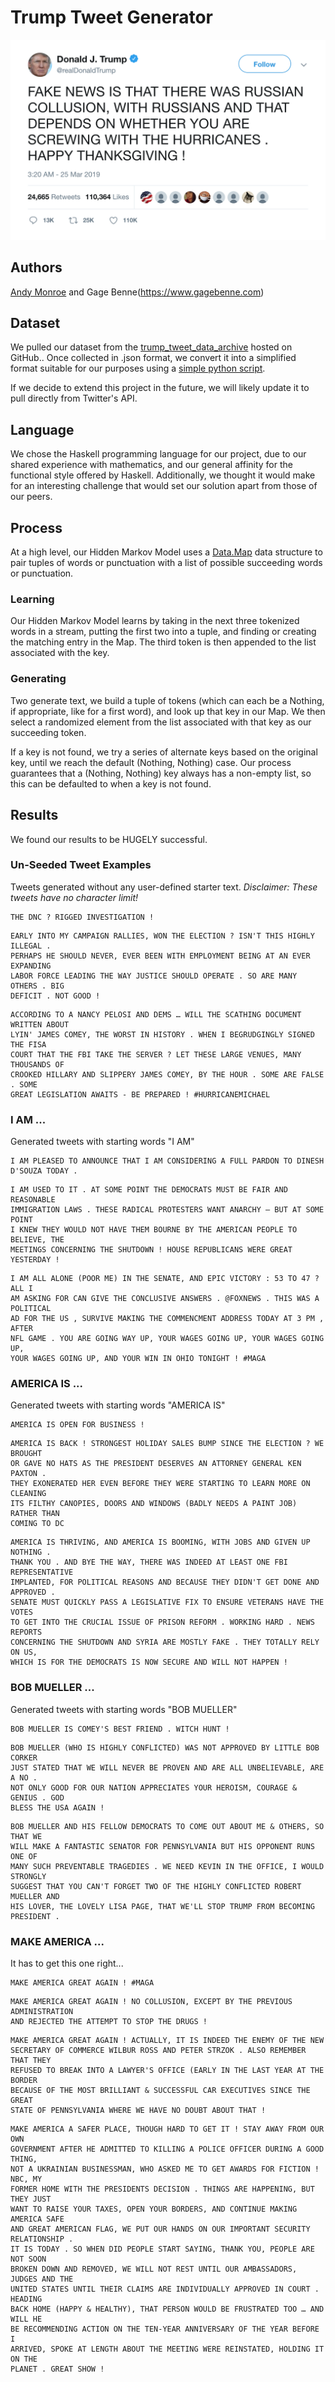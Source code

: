 # Trump Tweet Generator

![Generated Trump Tweet](/tweet.png "Generated Trump Tweet")

## Authors
[Andy Monroe](https://www.andymonroe.dev) and Gage Benne(https://www.gagebenne.com)

## Dataset
We pulled our dataset from the [trump_tweet_data_archive](https://github.com/bpb27/trump_tweet_data_archive) hosted on GitHub..  Once collected in .json format, we convert it into a simplified format suitable for our purposes using a [simple python script](trump_tweets/cleaner.py).

If we decide to extend this project in the future, we will likely update it to pull directly from Twitter's API.

## Language
We chose the Haskell programming language for our project, due to our shared experience with mathematics, and our general affinity for the functional style offered by Haskell.  Additionally, we thought it would make for an interesting challenge that would set our solution apart from those of our peers.

## Process
At a high level, our Hidden Markov Model uses a [Data.Map](https://hackage.haskell.org/package/containers-0.6.0.1/docs/Data-Map.html) data structure to pair tuples of words or punctuation with a list of possible succeeding words or punctuation.

### Learning
Our Hidden Markov Model learns by taking in the next three tokenized words in a stream, putting the first two into a tuple, and finding or creating the matching entry in the Map. The third token is then appended to the list associated with the key.

### Generating
Two generate text, we build a tuple of tokens (which can each be a Nothing, if appropriate, like for a first word), and look up that key in our Map.  We then select a randomized element from the list associated with that key as our succeeding token.

If a key is not found, we try a series of alternate keys based on the original key, until we reach the default (Nothing, Nothing) case.  Our process guarantees that a (Nothing, Nothing) key always has a non-empty list, so this can be defaulted to when a key is not found.

## Results
We found our results to be HUGELY successful.

### Un-Seeded Tweet Examples
Tweets generated without any user-defined starter text. *Disclaimer: These tweets have no character limit!*
```
THE DNC ? RIGGED INVESTIGATION !
```
```
EARLY INTO MY CAMPAIGN RALLIES, WON THE ELECTION ? ISN'T THIS HIGHLY ILLEGAL .
PERHAPS HE SHOULD NEVER, EVER BEEN WITH EMPLOYMENT BEING AT AN EVER EXPANDING
LABOR FORCE LEADING THE WAY JUSTICE SHOULD OPERATE . SO ARE MANY OTHERS . BIG
DEFICIT . NOT GOOD !
```
```
ACCORDING TO A NANCY PELOSI AND DEMS … WILL THE SCATHING DOCUMENT WRITTEN ABOUT
LYIN' JAMES COMEY, THE WORST IN HISTORY . WHEN I BEGRUDGINGLY SIGNED THE FISA
COURT THAT THE FBI TAKE THE SERVER ? LET THESE LARGE VENUES, MANY THOUSANDS OF
CROOKED HILLARY AND SLIPPERY JAMES COMEY, BY THE HOUR . SOME ARE FALSE . SOME
GREAT LEGISLATION AWAITS - BE PREPARED ! #HURRICANEMICHAEL
```

### I AM ...
Generated tweets with starting words "I AM"
```
I AM PLEASED TO ANNOUNCE THAT I AM CONSIDERING A FULL PARDON TO DINESH D'SOUZA TODAY .
```
```
I AM USED TO IT . AT SOME POINT THE DEMOCRATS MUST BE FAIR AND REASONABLE
IMMIGRATION LAWS . THESE RADICAL PROTESTERS WANT ANARCHY – BUT AT SOME POINT
I KNEW THEY WOULD NOT HAVE THEM BOURNE BY THE AMERICAN PEOPLE TO BELIEVE, THE
MEETINGS CONCERNING THE SHUTDOWN ! HOUSE REPUBLICANS WERE GREAT YESTERDAY !
```
```
I AM ALL ALONE (POOR ME) IN THE SENATE, AND EPIC VICTORY : 53 TO 47 ? ALL I
AM ASKING FOR CAN GIVE THE CONCLUSIVE ANSWERS . @FOXNEWS . THIS WAS A POLITICAL
AD FOR THE US , SURVIVE MAKING THE COMMENCMENT ADDRESS TODAY AT 3 PM , AFTER
NFL GAME . YOU ARE GOING WAY UP, YOUR WAGES GOING UP, YOUR WAGES GOING UP,
YOUR WAGES GOING UP, AND YOUR WIN IN OHIO TONIGHT ! #MAGA
```

### AMERICA IS ...
Generated tweets with starting words "AMERICA IS"
```
AMERICA IS OPEN FOR BUSINESS !
```
```
AMERICA IS BACK ! STRONGEST HOLIDAY SALES BUMP SINCE THE ELECTION ? WE BROUGHT
OR GAVE NO HATS AS THE PRESIDENT DESERVES AN ATTORNEY GENERAL KEN PAXTON .
THEY EXONERATED HER EVEN BEFORE THEY WERE STARTING TO LEARN MORE ON CLEANING
ITS FILTHY CANOPIES, DOORS AND WINDOWS (BADLY NEEDS A PAINT JOB) RATHER THAN
COMING TO DC
```
```
AMERICA IS THRIVING, AND AMERICA IS BOOMING, WITH JOBS AND GIVEN UP NOTHING .
THANK YOU . AND BYE THE WAY, THERE WAS INDEED AT LEAST ONE FBI REPRESENTATIVE
IMPLANTED, FOR POLITICAL REASONS AND BECAUSE THEY DIDN'T GET DONE AND APPROVED .
SENATE MUST QUICKLY PASS A LEGISLATIVE FIX TO ENSURE VETERANS HAVE THE VOTES
TO GET INTO THE CRUCIAL ISSUE OF PRISON REFORM . WORKING HARD . NEWS REPORTS
CONCERNING THE SHUTDOWN AND SYRIA ARE MOSTLY FAKE . THEY TOTALLY RELY ON US,
WHICH IS FOR THE DEMOCRATS IS NOW SECURE AND WILL NOT HAPPEN !
```

### BOB MUELLER ...
Generated tweets with starting words "BOB MUELLER"
```
BOB MUELLER IS COMEY'S BEST FRIEND . WITCH HUNT !
```
```
BOB MUELLER (WHO IS HIGHLY CONFLICTED) WAS NOT APPROVED BY LITTLE BOB CORKER
JUST STATED THAT WE WILL NEVER BE PROVEN AND ARE ALL UNBELIEVABLE, ARE A NO .
NOT ONLY GOOD FOR OUR NATION APPRECIATES YOUR HEROISM, COURAGE & GENIUS . GOD
BLESS THE USA AGAIN !
```
```
BOB MUELLER AND HIS FELLOW DEMOCRATS TO COME OUT ABOUT ME & OTHERS, SO THAT WE
WILL MAKE A FANTASTIC SENATOR FOR PENNSYLVANIA BUT HIS OPPONENT RUNS ONE OF
MANY SUCH PREVENTABLE TRAGEDIES . WE NEED KEVIN IN THE OFFICE, I WOULD STRONGLY
SUGGEST THAT YOU CAN'T FORGET TWO OF THE HIGHLY CONFLICTED ROBERT MUELLER AND
HIS LOVER, THE LOVELY LISA PAGE, THAT WE'LL STOP TRUMP FROM BECOMING PRESIDENT .
```

### MAKE AMERICA ...
It has to get this one right...
```
MAKE AMERICA GREAT AGAIN ! #MAGA
```
```
MAKE AMERICA GREAT AGAIN ! NO COLLUSION, EXCEPT BY THE PREVIOUS ADMINISTRATION
AND REJECTED THE ATTEMPT TO STOP THE DRUGS !
```
```
MAKE AMERICA GREAT AGAIN ! ACTUALLY, IT IS INDEED THE ENEMY OF THE NEW
SECRETARY OF COMMERCE WILBUR ROSS AND PETER STRZOK . ALSO REMEMBER THAT THEY
REFUSED TO BREAK INTO A LAWYER'S OFFICE (EARLY IN THE LAST YEAR AT THE BORDER
BECAUSE OF THE MOST BRILLIANT & SUCCESSFUL CAR EXECUTIVES SINCE THE GREAT
STATE OF PENNSYLVANIA WHERE WE HAVE NO DOUBT ABOUT THAT !
```
```
MAKE AMERICA A SAFER PLACE, THOUGH HARD TO GET IT ! STAY AWAY FROM OUR OWN
GOVERNMENT AFTER HE ADMITTED TO KILLING A POLICE OFFICER DURING A GOOD THING,
NOT A UKRAINIAN BUSINESSMAN, WHO ASKED ME TO GET AWARDS FOR FICTION ! NBC, MY
FORMER HOME WITH THE PRESIDENTS DECISION . THINGS ARE HAPPENING, BUT THEY JUST
WANT TO RAISE YOUR TAXES, OPEN YOUR BORDERS, AND CONTINUE MAKING AMERICA SAFE
AND GREAT AMERICAN FLAG, WE PUT OUR HANDS ON OUR IMPORTANT SECURITY RELATIONSHIP .
IT IS TODAY . SO WHEN DID PEOPLE START SAYING, THANK YOU, PEOPLE ARE NOT SOON
BROKEN DOWN AND REMOVED, WE WILL NOT REST UNTIL OUR AMBASSADORS, JUDGES AND THE
UNITED STATES UNTIL THEIR CLAIMS ARE INDIVIDUALLY APPROVED IN COURT . HEADING
BACK HOME (HAPPY & HEALTHY), THAT PERSON WOULD BE FRUSTRATED TOO … AND WILL HE
BE RECOMMENDING ACTION ON THE TEN-YEAR ANNIVERSARY OF THE YEAR BEFORE I
ARRIVED, SPOKE AT LENGTH ABOUT THE MEETING WERE REINSTATED, HOLDING IT ON THE
PLANET . GREAT SHOW !
```
